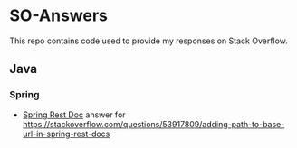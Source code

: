 # SO-Answers

This repo contains code used to provide my responses on Stack Overflow.

## Java
### Spring
* [Spring Rest Doc](java/spring/rest-docs-modify-uripath) answer for https://stackoverflow.com/questions/53917809/adding-path-to-base-url-in-spring-rest-docs
